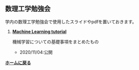 <script type="text/x-mathjax-config">
MathJax.Hub.Config({
  tex2jax: {
    inlineMath: [['$','$'], ['\\(','\\)']],
    processEscapes: true
  },
  CommonHTML: { matchFontHeight: false },
  displayAlign: "left",
  displayIndent: "2em"
});
</script>
<script async src="https://cdnjs.cloudflare.com/ajax/libs/mathjax/2.7.0/MathJax.js?config=TeX-AMS_CHTML"></script>


## **数理工学勉強会**
学内の数理工学勉強会で使用したスライドやpdfを置いておきます。

<ol reversed>


<li><p><strong><a href="/pdf/main.pdf">Machine Learning tutorial</a></strong></p>

  <p>機械学習についての基礎事項をまとめたもの</p>

  <ul>
    <li>2020/11/04:公開 </li>
  </ul>
</li>

</ol>

**[ホームに戻る](/index)**